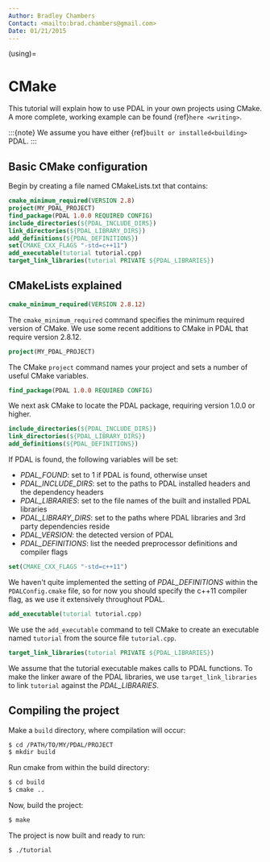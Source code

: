```yaml
---
Author: Bradley Chambers
Contact: <mailto:brad.chambers@gmail.com>
Date: 01/21/2015
---
```


(using)=

# CMake

This tutorial will explain how to use PDAL in your own projects using CMake. A
more complete, working example can be found {ref}`here <writing>`.

:::{note}
We assume you have either {ref}`built or installed<building>` PDAL.
:::

## Basic CMake configuration

Begin by creating a file named CMakeLists.txt that contains:

```cmake
cmake_minimum_required(VERSION 2.8)
project(MY_PDAL_PROJECT)
find_package(PDAL 1.0.0 REQUIRED CONFIG)
include_directories(${PDAL_INCLUDE_DIRS})
link_directories(${PDAL_LIBRARY_DIRS})
add_definitions(${PDAL_DEFINITIONS})
set(CMAKE_CXX_FLAGS "-std=c++11")
add_executable(tutorial tutorial.cpp)
target_link_libraries(tutorial PRIVATE ${PDAL_LIBRARIES})
```

## CMakeLists explained

```cmake
cmake_minimum_required(VERSION 2.8.12)
```

The `cmake_minimum_required` command specifies the minimum required version of
CMake. We use some recent additions to CMake in PDAL that require version
2.8.12.

```cmake
project(MY_PDAL_PROJECT)
```

The CMake `project` command names your project and sets a number of useful
CMake variables.

```cmake
find_package(PDAL 1.0.0 REQUIRED CONFIG)
```

We next ask CMake to locate the PDAL package, requiring version 1.0.0 or higher.

```cmake
include_directories(${PDAL_INCLUDE_DIRS})
link_directories(${PDAL_LIBRARY_DIRS})
add_definitions(${PDAL_DEFINITIONS})
```

If PDAL is found, the following variables will be set:

- *PDAL_FOUND*: set to 1 if PDAL is found, otherwise unset
- *PDAL_INCLUDE_DIRS*: set to the paths to PDAL installed headers and the dependency headers
- *PDAL_LIBRARIES*: set to the file names of the built and installed PDAL libraries
- *PDAL_LIBRARY_DIRS*: set to the paths where PDAL libraries and 3rd party dependencies reside
- *PDAL_VERSION*: the detected version of PDAL
- *PDAL_DEFINITIONS*: list the needed preprocessor definitions and compiler flags

```cmake
set(CMAKE_CXX_FLAGS "-std=c++11")
```

We haven't quite implemented the setting of *PDAL_DEFINITIONS* within the
`PDALConfig.cmake` file, so for now you should specify the c++11 compiler flag,
as we use it extensively throughout PDAL.

```cmake
add_executable(tutorial tutorial.cpp)
```

We use the `add_executable` command to tell CMake to create an executable named
`tutorial` from the source file `tutorial.cpp`.

```cmake
target_link_libraries(tutorial PRIVATE ${PDAL_LIBRARIES})
```

We assume that the tutorial executable makes calls to PDAL functions. To make
the linker aware of the PDAL libraries, we use `target_link_libraries` to link
`tutorial` against the *PDAL_LIBRARIES*.

## Compiling the project

Make a `build` directory, where compilation will occur:

```bash
$ cd /PATH/TO/MY/PDAL/PROJECT
$ mkdir build
```

Run cmake from within the build directory:

```bash
$ cd build
$ cmake ..
```

Now, build the project:

```bash
$ make
```

The project is now built and ready to run:

```bash
$ ./tutorial
```
